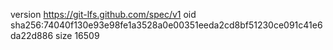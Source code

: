version https://git-lfs.github.com/spec/v1
oid sha256:74040f130e93e98fe1a3528a0e00351eeda2cd8bf51230ce091c41e6da22d886
size 16509
